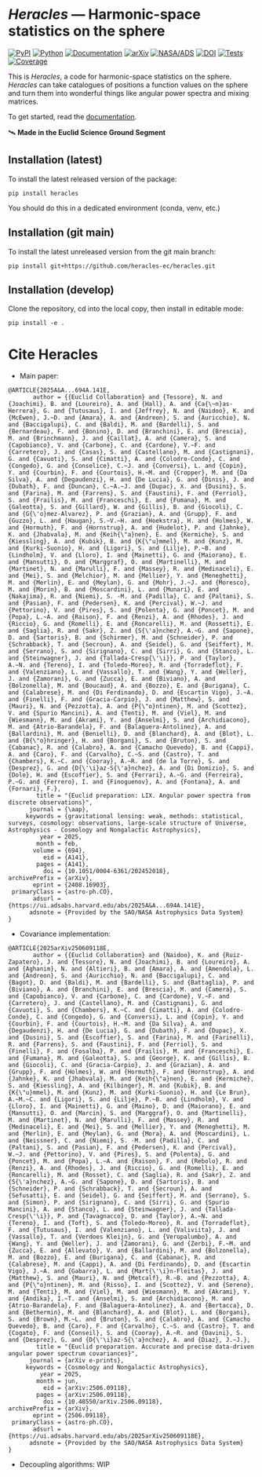 # _Heracles_ — Harmonic-space statistics on the sphere

[![PyPI](https://img.shields.io/pypi/v/heracles)](https://pypi.org/project/heracles)
[![Python](https://img.shields.io/pypi/pyversions/heracles)](https://www.python.org)
[![Documentation](https://readthedocs.org/projects/heracles/badge/?version=latest)](https://heracles.readthedocs.io/en/latest/?badge=latest)
[![arXiv](https://img.shields.io/badge/arXiv-2408.16903-red)](https://arxiv.org/abs/2408.16903)
[![NASA/ADS](https://img.shields.io/badge/ads-2024arXiv240816903E-blueviolet)](https://ui.adsabs.harvard.edu/abs/2024arXiv240816903E)
[![DOI](https://img.shields.io/badge/doi-10.48550/arXiv.2408.16903-blue)](https://doi.org/10.48550/arXiv.2408.16903)
[![Tests](https://github.com/heracles-ec/heracles/actions/workflows/tests.yml/badge.svg)](https://github.com/heracles-ec/heracles/actions/workflows/tests.yml)
[![Coverage](https://codecov.io/gh/heracles-ec/heracles/graph/badge.svg?token=SYAZYYFLLL)](https://codecov.io/gh/heracles-ec/heracles)

This is _Heracles_, a code for harmonic-space statistics on the sphere.
_Heracles_ can take catalogues of positions a function values on the sphere and
turn them into wonderful things like angular power spectra and mixing matrices.

To get started, read the [documentation](https://heracles.readthedocs.io).

🛰️ **Made in the Euclid Science Ground Segment**

## Installation (latest)

To install the latest released version of the package:

    pip install heracles

You should do this in a dedicated environment (conda, venv, etc.)

## Installation (git main)

To install the latest unreleased version from the git main branch:

    pip install git+https://github.com/heracles-ec/heracles.git

## Installation (develop)

Clone the repository, cd into the local copy, then install in editable mode:

    pip install -e .

# Cite Heracles

- Main paper:
```
@ARTICLE{2025A&A...694A.141E,
       author = {{Euclid Collaboration} and {Tessore}, N. and {Joachimi}, B. and {Loureiro}, A. and {Hall}, A. and {Ca{\~n}as-Herrera}, G. and {Tutusaus}, I. and {Jeffrey}, N. and {Naidoo}, K. and {McEwen}, J.~D. and {Amara}, A. and {Andreon}, S. and {Auricchio}, N. and {Baccigalupi}, C. and {Baldi}, M. and {Bardelli}, S. and {Bernardeau}, F. and {Bonino}, D. and {Branchini}, E. and {Brescia}, M. and {Brinchmann}, J. and {Caillat}, A. and {Camera}, S. and {Capobianco}, V. and {Carbone}, C. and {Cardone}, V.~F. and {Carretero}, J. and {Casas}, S. and {Castellano}, M. and {Castignani}, G. and {Cavuoti}, S. and {Cimatti}, A. and {Colodro-Conde}, C. and {Congedo}, G. and {Conselice}, C.~J. and {Conversi}, L. and {Copin}, Y. and {Courbin}, F. and {Courtois}, H.~M. and {Cropper}, M. and {Da Silva}, A. and {Degaudenzi}, H. and {De Lucia}, G. and {Dinis}, J. and {Dubath}, F. and {Duncan}, C.~A.~J. and {Dupac}, X. and {Dusini}, S. and {Farina}, M. and {Farrens}, S. and {Faustini}, F. and {Ferriol}, S. and {Frailis}, M. and {Franceschi}, E. and {Fumana}, M. and {Galeotta}, S. and {Gillard}, W. and {Gillis}, B. and {Giocoli}, C. and {G{\'o}mez-Alvarez}, P. and {Grazian}, A. and {Grupp}, F. and {Guzzo}, L. and {Haugan}, S.~V.~H. and {Hoekstra}, H. and {Holmes}, W. and {Hormuth}, F. and {Hornstrup}, A. and {Hudelot}, P. and {Jahnke}, K. and {Jhabvala}, M. and {Keih{\"a}nen}, E. and {Kermiche}, S. and {Kiessling}, A. and {Kubik}, B. and {K{\"u}mmel}, M. and {Kunz}, M. and {Kurki-Suonio}, H. and {Ligori}, S. and {Lilje}, P.~B. and {Lindholm}, V. and {Lloro}, I. and {Mainetti}, G. and {Maiorano}, E. and {Mansutti}, O. and {Marggraf}, O. and {Martinelli}, M. and {Martinet}, N. and {Marulli}, F. and {Massey}, R. and {Medinaceli}, E. and {Mei}, S. and {Melchior}, M. and {Mellier}, Y. and {Meneghetti}, M. and {Merlin}, E. and {Meylan}, G. and {Mohr}, J.~J. and {Moresco}, M. and {Morin}, B. and {Moscardini}, L. and {Munari}, E. and {Nakajima}, R. and {Niemi}, S. -M. and {Padilla}, C. and {Paltani}, S. and {Pasian}, F. and {Pedersen}, K. and {Percival}, W.~J. and {Pettorino}, V. and {Pires}, S. and {Polenta}, G. and {Poncet}, M. and {Popa}, L.~A. and {Raison}, F. and {Renzi}, A. and {Rhodes}, J. and {Riccio}, G. and {Romelli}, E. and {Roncarelli}, M. and {Rossetti}, E. and {Saglia}, R. and {Sakr}, Z. and {S{\'a}nchez}, A.~G. and {Sapone}, D. and {Sartoris}, B. and {Schirmer}, M. and {Schneider}, P. and {Schrabback}, T. and {Secroun}, A. and {Seidel}, G. and {Seiffert}, M. and {Serrano}, S. and {Sirignano}, C. and {Sirri}, G. and {Stanco}, L. and {Steinwagner}, J. and {Tallada-Cresp{\'\i}}, P. and {Taylor}, A.~N. and {Tereno}, I. and {Toledo-Moreo}, R. and {Torradeflot}, F. and {Valenziano}, L. and {Vassallo}, T. and {Wang}, Y. and {Weller}, J. and {Zamorani}, G. and {Zucca}, E. and {Biviano}, A. and {Bolzonella}, M. and {Boucaud}, A. and {Bozzo}, E. and {Burigana}, C. and {Calabrese}, M. and {Di Ferdinando}, D. and {Escartin Vigo}, J.~A. and {Finelli}, F. and {Gracia-Carpio}, J. and {Matthew}, S. and {Mauri}, N. and {Pezzotta}, A. and {P{\"o}ntinen}, M. and {Scottez}, V. and {Spurio Mancini}, A. and {Tenti}, M. and {Viel}, M. and {Wiesmann}, M. and {Akrami}, Y. and {Anselmi}, S. and {Archidiacono}, M. and {Atrio-Barandela}, F. and {Balaguera-Antolinez}, A. and {Ballardini}, M. and {Benielli}, D. and {Blanchard}, A. and {Blot}, L. and {B{\"o}hringer}, H. and {Borgani}, S. and {Bruton}, S. and {Cabanac}, R. and {Calabro}, A. and {Camacho Quevedo}, B. and {Cappi}, A. and {Caro}, F. and {Carvalho}, C.~S. and {Castro}, T. and {Chambers}, K.~C. and {Cooray}, A.~R. and {de la Torre}, S. and {Desprez}, G. and {D{\'\i}az-S{\'a}nchez}, A. and {Di Domizio}, S. and {Dole}, H. and {Escoffier}, S. and {Ferrari}, A.~G. and {Ferreira}, P.~G. and {Ferrero}, I. and {Finoguenov}, A. and {Fontana}, A. and {Fornari}, F.},
        title = "{Euclid preparation: LIX. Angular power spectra from discrete observations}",
      journal = {\aap},
     keywords = {gravitational lensing: weak, methods: statistical, surveys, cosmology: observations, large-scale structure of Universe, Astrophysics - Cosmology and Nongalactic Astrophysics},
         year = 2025,
        month = feb,
       volume = {694},
          eid = {A141},
        pages = {A141},
          doi = {10.1051/0004-6361/202452018},
archivePrefix = {arXiv},
       eprint = {2408.16903},
 primaryClass = {astro-ph.CO},
       adsurl = {https://ui.adsabs.harvard.edu/abs/2025A&A...694A.141E},
      adsnote = {Provided by the SAO/NASA Astrophysics Data System}
}
```
- Covariance implementation:
```
@ARTICLE{2025arXiv250609118E,
       author = {{Euclid Collaboration} and {Naidoo}, K. and {Ruiz-Zapatero}, J. and {Tessore}, N. and {Joachimi}, B. and {Loureiro}, A. and {Aghanim}, N. and {Altieri}, B. and {Amara}, A. and {Amendola}, L. and {Andreon}, S. and {Auricchio}, N. and {Baccigalupi}, C. and {Bagot}, D. and {Baldi}, M. and {Bardelli}, S. and {Battaglia}, P. and {Biviano}, A. and {Branchini}, E. and {Brescia}, M. and {Camera}, S. and {Capobianco}, V. and {Carbone}, C. and {Cardone}, V.~F. and {Carretero}, J. and {Castellano}, M. and {Castignani}, G. and {Cavuoti}, S. and {Chambers}, K.~C. and {Cimatti}, A. and {Colodro-Conde}, C. and {Congedo}, G. and {Conversi}, L. and {Copin}, Y. and {Courbin}, F. and {Courtois}, H.~M. and {Da Silva}, A. and {Degaudenzi}, H. and {De Lucia}, G. and {Dubath}, F. and {Dupac}, X. and {Dusini}, S. and {Escoffier}, S. and {Farina}, M. and {Farinelli}, R. and {Farrens}, S. and {Faustini}, F. and {Ferriol}, S. and {Finelli}, F. and {Fosalba}, P. and {Frailis}, M. and {Franceschi}, E. and {Fumana}, M. and {Galeotta}, S. and {George}, K. and {Gillis}, B. and {Giocoli}, C. and {Gracia-Carpio}, J. and {Grazian}, A. and {Grupp}, F. and {Holmes}, W. and {Hormuth}, F. and {Hornstrup}, A. and {Jahnke}, K. and {Jhabvala}, M. and {Keih{\"a}nen}, E. and {Kermiche}, S. and {Kiessling}, A. and {Kilbinger}, M. and {Kubik}, B. and {K{\"u}mmel}, M. and {Kunz}, M. and {Kurki-Suonio}, H. and {Le Brun}, A.~M.~C. and {Ligori}, S. and {Lilje}, P.~B. and {Lindholm}, V. and {Lloro}, I. and {Mainetti}, G. and {Maino}, D. and {Maiorano}, E. and {Mansutti}, O. and {Marcin}, S. and {Marggraf}, O. and {Martinelli}, M. and {Martinet}, N. and {Marulli}, F. and {Massey}, R. and {Medinaceli}, E. and {Mei}, S. and {Mellier}, Y. and {Meneghetti}, M. and {Merlin}, E. and {Meylan}, G. and {Mora}, A. and {Moscardini}, L. and {Neissner}, C. and {Niemi}, S. -M. and {Padilla}, C. and {Paltani}, S. and {Pasian}, F. and {Pedersen}, K. and {Percival}, W.~J. and {Pettorino}, V. and {Pires}, S. and {Polenta}, G. and {Poncet}, M. and {Popa}, L.~A. and {Raison}, F. and {Rebolo}, R. and {Renzi}, A. and {Rhodes}, J. and {Riccio}, G. and {Romelli}, E. and {Roncarelli}, M. and {Rosset}, C. and {Saglia}, R. and {Sakr}, Z. and {S{\'a}nchez}, A.~G. and {Sapone}, D. and {Sartoris}, B. and {Schneider}, P. and {Schrabback}, T. and {Secroun}, A. and {Sefusatti}, E. and {Seidel}, G. and {Seiffert}, M. and {Serrano}, S. and {Simon}, P. and {Sirignano}, C. and {Sirri}, G. and {Spurio Mancini}, A. and {Stanco}, L. and {Steinwagner}, J. and {Tallada-Cresp{\'\i}}, P. and {Tavagnacco}, D. and {Taylor}, A.~N. and {Tereno}, I. and {Toft}, S. and {Toledo-Moreo}, R. and {Torradeflot}, F. and {Tutusaus}, I. and {Valenziano}, L. and {Valiviita}, J. and {Vassallo}, T. and {Verdoes Kleijn}, G. and {Veropalumbo}, A. and {Wang}, Y. and {Weller}, J. and {Zamorani}, G. and {Zerbi}, F.~M. and {Zucca}, E. and {Allevato}, V. and {Ballardini}, M. and {Bolzonella}, M. and {Bozzo}, E. and {Burigana}, C. and {Cabanac}, R. and {Calabrese}, M. and {Cappi}, A. and {Di Ferdinando}, D. and {Escartin Vigo}, J.~A. and {Gabarra}, L. and {Mart{\'\i}n-Fleitas}, J. and {Matthew}, S. and {Mauri}, N. and {Metcalf}, R.~B. and {Pezzotta}, A. and {P{\"o}ntinen}, M. and {Risso}, I. and {Scottez}, V. and {Sereno}, M. and {Tenti}, M. and {Viel}, M. and {Wiesmann}, M. and {Akrami}, Y. and {Andika}, I.~T. and {Anselmi}, S. and {Archidiacono}, M. and {Atrio-Barandela}, F. and {Balaguera-Antolinez}, A. and {Bertacca}, D. and {Bethermin}, M. and {Blanchard}, A. and {Blot}, L. and {Borgani}, S. and {Brown}, M.~L. and {Bruton}, S. and {Calabro}, A. and {Camacho Quevedo}, B. and {Caro}, F. and {Carvalho}, C.~S. and {Castro}, T. and {Cogato}, F. and {Conseil}, S. and {Cooray}, A.~R. and {Davini}, S. and {Desprez}, G. and {D{\'\i}az-S{\'a}nchez}, A. and {Diaz}, J.~J.},
        title = "{Euclid preparation. Accurate and precise data-driven angular power spectrum covariances}",
      journal = {arXiv e-prints},
     keywords = {Cosmology and Nongalactic Astrophysics},
         year = 2025,
        month = jun,
          eid = {arXiv:2506.09118},
        pages = {arXiv:2506.09118},
          doi = {10.48550/arXiv.2506.09118},
archivePrefix = {arXiv},
       eprint = {2506.09118},
 primaryClass = {astro-ph.CO},
       adsurl = {https://ui.adsabs.harvard.edu/abs/2025arXiv250609118E},
      adsnote = {Provided by the SAO/NASA Astrophysics Data System}
}
```
- Decoupling algorithms: WIP
